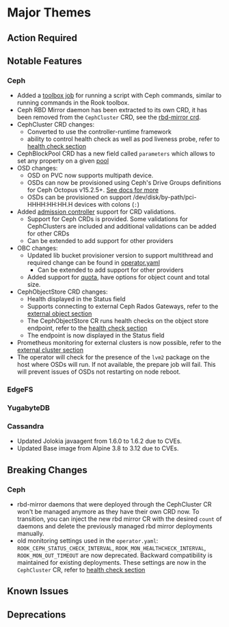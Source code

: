 # Major Themes

## Action Required

## Notable Features

### Ceph

- Added a [toolbox job](Documentation/ceph-toolbox.md#toolbox-job) for running a script with Ceph commands, similar to running commands in the Rook toolbox.
- Ceph RBD Mirror daemon has been extracted to its own CRD, it has been removed from the `CephCluster` CRD, see the [rbd-mirror crd](Documentation/ceph-rbd-mirror-crd.html).
- CephCluster CRD changes:
  - Converted to use the controller-runtime framework
  - ability to control health check as well as pod liveness probe, refer to [health check section](Documentation/ceph-cluster-crd.html#health-settings)
- CephBlockPool CRD has a new field called `parameters` which allows to set any property on a given [pool](Documentation/ceph-pool-crd.html#add-specific-pool-properties)
- OSD changes:
  - OSD on PVC now supports multipath device.
  - OSDs can now be provisioned using Ceph's Drive Groups definitions for Ceph Octopus v15.2.5+.
    [See docs for more](Documentation/ceph-cluster-crd.md#storage-selection-via-ceph-drive-groups)
  - OSDs can be provisioned on support /dev/disk/by-path/pci-HHHH:HH:HH.H devices with colons (`:`)
- Added [admission controller](Documentation/admission-controller-usage.md) support for CRD validations.
  - Support for Ceph CRDs is provided. Some validations for CephClusters are included and additional validations can be added for other CRDs
  - Can be extended to add support for other providers
- OBC changes:
  - Updated lib bucket provisioner version to support multithread and required change can be found in [operator.yaml](cluster/examples/kubernetes/ceph/operator.yaml#L449)
    - Can be extended to add support for other providers
  - Added support for [quota](Documentation/ceph-object-bucket-claim.md#obc-custom-resource), have options for object count and total size.
- CephObjectStore CRD changes:
  - Health displayed in the Status field
  - Supports connecting to external Ceph Rados Gateways, refer to the [external object section](Documentation/ceph-object.html#connect-to-external-object-store)
  - The CephObjectStore CR runs health checks on the object store endpoint, refer to the [health check section](Documentation/ceph-object-store-crd.html#health-settings)
  - The endpoint is now displayed in the Status field
- Prometheus monitoring for external clusters is now possible, refer to the [external cluster section](Documentation/ceph-cluster-crd.html#external-cluster)
- The operator will check for the presence of the `lvm2` package on the host where OSDs will run. If not available, the prepare job will fail. This will prevent issues of OSDs not restarting on node reboot.

### EdgeFS

### YugabyteDB

### Cassandra

- Updated Jolokia javaagent from 1.6.0 to 1.6.2 due to CVEs.
- Updated Base image from Alpine 3.8 to 3.12 due to CVEs.

## Breaking Changes

### Ceph

- rbd-mirror daemons that were deployed through the CephCluster CR won't be managed anymore as they have their own CRD now.
To transition, you can inject the new rbd mirror CR with the desired `count` of daemons and delete the previously managed rbd mirror deployments manually.
- old monitoring settings used in the `operator.yaml`: `ROOK_CEPH_STATUS_CHECK_INTERVAL`, `ROOK_MON_HEALTHCHECK_INTERVAL`, `ROOK_MON_OUT_TIMEOUT` are now deprecated.
Backward compatibility is maintained for existing deployments. These settings are now in the `CephCluster` CR, refer to [health check section](Documentation/ceph-cluster-crd.html#health-settings)

## Known Issues

### <Storage Provider>

## Deprecations

### <Storage Provider>
